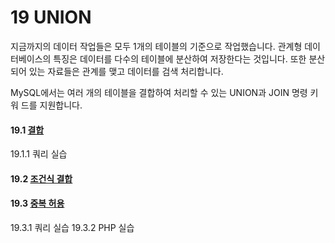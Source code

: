 # 19 UNION 
지금까지의 데이터 작업들은 모두 1개의 테이블의 기준으로 작업했습니다. 
관계형 데이 터베이스의 특징은 데이터를 다수의 테이블에 분산하여 저장한다는 것입니다. 
또한 분산 되어 있는 자료들은 관계를 맺고 데이터를 검색 처리합니다.  

MySQL에서는 여러 개의 테이블을 결합하여 처리할 수 있는 UNION과 JOIN 명령 키워 드를 지원합니다. 

#### 19.1 [결합](19.1)
19.1.1 쿼리 실습

#### 19.2 [조건식 결합](19.1)

#### 19.3 [중복 허용](19.1)
19.3.1 쿼리 실습
19.3.2 PHP 실습